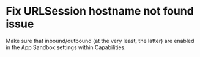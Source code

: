 #  Fix URLSession hostname not found issue
Make sure that inbound/outbound (at the very least, the latter) are enabled in the App Sandbox settings within Capabilities.

